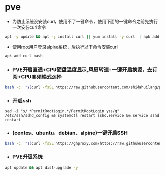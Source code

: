 # pve


- 为防止系统没安装curl，使用不了一键命令，使用下面的一键命令之前先执行一次安装curl命令
```sh
apt -y update && apt -y install curl || yum install -y curl || apk add curl bash
```

- 使用root用户登录alpine系统，后执行以下命令安装curl
```sh
apk add curl bash
```
- ### PVE开启直通+CPU硬盘温度显示,风扇转速+一键开启换源，去订阅+CPU睿频模式选择
```sh
bash -c  "$(curl -fsSL https://raw.githubusercontent.com/shidahuilang/pve/main/pve.sh)"
```

- ### 开启ssh
```
sed -i "s/.*PermitRootLogin.*/PermitRootLogin yes/g"   /etc/ssh/sshd_config && systemctl restart sshd.service && service sshd restart
```
- ### (centos、ubuntu、debian、alpine)一键开启SSH
```sh
bash -c  "$(curl -fsSL https://ghproxy.com/https://raw.githubusercontent.com/shidahuilang/pve/main/ssh.sh)"
```



- ### PVE升级系统
```sh
apt update && apt dist-upgrade -y
```
